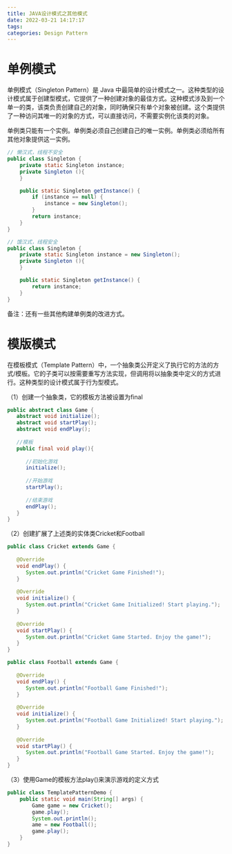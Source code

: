 ```yaml
---
title: JAVA设计模式之其他模式
date: 2022-03-21 14:17:17
tags:
categories: Design Pattern
---
```


# 单例模式

单例模式（Singleton Pattern）是 Java 中最简单的设计模式之一。这种类型的设计模式属于创建型模式，它提供了一种创建对象的最佳方式。这种模式涉及到一个单一的类，该类负责创建自己的对象，同时确保只有单个对象被创建。这个类提供了一种访问其唯一的对象的方式，可以直接访问，不需要实例化该类的对象。

单例类只能有一个实例。单例类必须自己创建自己的唯一实例。单例类必须给所有其他对象提供这一实例。

```java
// 懒汉式，线程不安全
public class Singleton { 
    private static Singleton instance;
    private Singleton (){
    }

    public static Singleton getInstance() {
        if (instance == null) { 
            instance = new Singleton(); 
        } 
        return instance; 
    }
}
```

```java
// 饿汉式，线程安全
public class Singleton {
    private static Singleton instance = new Singleton(); 
    private Singleton (){
    }

    public static Singleton getInstance() { 
        return instance; 
    }
}
```

备注：还有一些其他构建单例类的改进方式。

# 模版模式

在模板模式（Template Pattern）中，一个抽象类公开定义了执行它的方法的方式/模板。它的子类可以按需要重写方法实现，但调用将以抽象类中定义的方式进行。这种类型的设计模式属于行为型模式。

（1）创建一个抽象类，它的模板方法被设置为final

```java
public abstract class Game {
   abstract void initialize();
   abstract void startPlay();
   abstract void endPlay();
 
   //模板
   public final void play(){
 
      //初始化游戏
      initialize();
 
      //开始游戏
      startPlay();
 
      //结束游戏
      endPlay();
   }
}
```

（2）创建扩展了上述类的实体类Cricket和Football

```java
public class Cricket extends Game {
 
   @Override
   void endPlay() {
      System.out.println("Cricket Game Finished!");
   }
 
   @Override
   void initialize() {
      System.out.println("Cricket Game Initialized! Start playing.");
   }
 
   @Override
   void startPlay() {
      System.out.println("Cricket Game Started. Enjoy the game!");
   }
}
```

```java
public class Football extends Game {
 
   @Override
   void endPlay() {
      System.out.println("Football Game Finished!");
   }
 
   @Override
   void initialize() {
      System.out.println("Football Game Initialized! Start playing.");
   }
 
   @Override
   void startPlay() {
      System.out.println("Football Game Started. Enjoy the game!");
   }
}
```

（3）使用Game的模板方法play()来演示游戏的定义方式

```java
public class TemplatePatternDemo {
    public static void main(String[] args) {
        Game game = new Cricket();
        game.play();
        System.out.println();
        ame = new Football();
        game.play();      
    }
}
```
